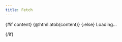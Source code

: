 ```yaml
---
title: Fetch
---
```


<script>
	import { onMount } from 'svelte'

	let content
	onMount(async () => {
		fetch('https://api.github.com/repos/babakfp/fetch-test-repo/contents/README.md')
		.then(response => response.json())
		.then(data => {
			console.log(data)
			content = data.content
			console.log(content)
			console.log(atob(content))
		}).catch(error => {
			console.log(error)
			return []
		})
	})
</script>

<!--
	❌ ERROR: </p> attempted to close an element that was not open
	https://github.com/pngwn/MDsveX/issues/478#issuecomment-1293005387
-->
{#if content}
	{@html atob(content)}
{:else}
	Loading...

{/if}

<!--
	✅ ERROR goes away: </p> attempted to close an element that was not open
	❌ but content doesn't get converted to HTML!
-->
<!-- {@html content ? atob(content) : 'Loading...'} -->

<!-- {content} -->
